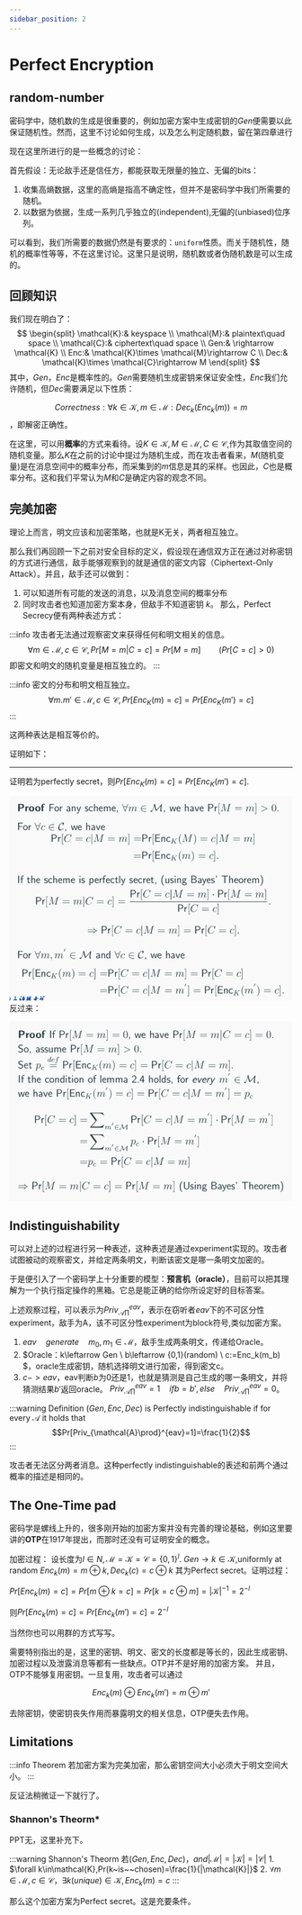 ```yaml
---
sidebar_position: 2
---
```


# Perfect Encryption

## random-number

密码学中，随机数的生成是很重要的，例如加密方案中生成密钥的$Gen$便需要以此保证随机性。然而，这里不讨论如何生成，以及怎么判定随机数，留在第四章进行

现在这里所进行的是一些概念的讨论：

首先假设：无论敌手还是信任方，都能获取无限量的独立、无偏的bits：

1. 收集高熵数据，这里的高熵是指高不确定性，但并不是密码学中我们所需要的随机。
2. 以数据为依据，生成一系列几乎独立的(independent),无偏的(unbiased)位序列。

可以看到，我们所需要的数据仍然是有要求的：`uniform`性质。而关于随机性，随机的概率性等等，不在这里讨论。这里只是说明，随机数或者伪随机数是可以生成的。

## 回顾知识

我们现在明白了：
$$
\begin{split}
\mathcal{K}:& keyspace  \\
\mathcal{M}:& plaintext\quad space \\
\mathcal{C}:& ciphertext\quad space \\
Gen:& \rightarrow \mathcal{K} \\
Enc:& \mathcal{K}\times \mathcal{M}\rightarrow C \\
Dec:& \mathcal{K}\times \mathcal{C}\rightarrow M
\end{split}
$$
其中，$Gen，Enc$是概率性的。$Gen$需要随机生成密钥来保证安全性，$Enc$我们允许随机，但$Dec$需要满足以下性质：

$$Correctness:\forall k \in \mathcal{K},m\in\mathcal{M}:Dec_k(Enc_k(m))=m$$
，即解密正确性。

在这里，可以用**概率**的方式来看待。设$K \in \mathcal{K},M \in \mathcal{M} ,C \in \mathcal{C}$,作为其取值空间的随机变量。那么$K$在之前的讨论中提过为随机生成，而在攻击者看来，$M$(随机变量)是在消息空间中的概率分布，而采集到的$m$信息是其的采样。也因此，$C$也是概率分布。这和我们平常认为$M$和$C$是确定内容的观念不同。

## 完美加密

理论上而言，明文应该和加密策略，也就是K无关，两者相互独立。

那么我们再回顾一下之前对安全目标的定义，假设现在通信双方正在通过对称密钥的方式进行通信，敌手能够观察到的就是通信的密文内容（Ciphertext-Only Attack）。并且，敌手还可以做到：

1. 可以知道所有可能的发送的消息，以及消息空间的概率分布
2. 同时攻击者也知道加密方案本身，但敌手不知道密钥 $k$。
那么，Perfect Secrecy便有两种表述方式：

:::info 攻击者无法通过观察密文来获得任何和明文相关的信息。
    $$\forall m\in\mathcal{M},c\in\mathcal{C},Pr[M=m|C=c]=Pr[M=m]\qquad(Pr[C=c]>0)$$
    即密文和明文的随机变量是相互独立的。
:::

:::info 密文的分布和明文相互独立。
    $$\forall m.m'\in\mathcal{M},c\in\mathcal{C},Pr[Enc_K(m)=c]=Pr[Enc_K(m')=c]$$
:::

这两种表达是相互等价的。

证明如下：

----

证明若为perfectly secret，则$Pr[Enc_K(m) = c] = Pr[Enc_K(m') = c]$.

![证明1](./img/perfect-encryption-proof-1.png)
反过来：

![证明2](./img/perfect-encryption-proof-2.png)

## Indistinguishability

可以对上述的过程进行另一种表述，这种表述是通过experiment实现的。攻击者试图被动的观察密文，并给定两条明文，判断该密文是哪一条明文加密的。

于是便引入了一个密码学上十分重要的模型：**预言机（oracle）**，目前可以把其理解为一个执行指定操作的黑箱。它总是能正确的给你所设定好的目标答案。

上述观察过程，可以表示为$Priv_{\mathcal{A}\prod}^{eav}$，表示在窃听者$eav$下的不可区分性experiment，敌手为A，该不可区分性experiment为block符号,类似加密方案。

1. $eav\quad generate\quad m_0,m_1\in \mathcal{M}$，敌手生成两条明文，传递给Oracle。
2. $Oracle：k\leftarrow Gen \\
    b\leftarrow \{0,1\}(random) \\
    c:=Enc_k(m_b)
    $，oracle生成密钥，随机选择明文进行加密，得到密文c。
3. $c->eav$，eav判断$b$为0还是1，也就是猜测是自己生成的哪一条明文，并将猜测结果$b'$返回oracle。
$Priv_{\mathcal{A}\prod}^{eav}=1\quad if b=b',else\quad Priv_{\mathcal{A}\prod}^{eav}=0$。

:::warning Definition
    $(Gen,Enc,Dec)$ is Perfectly indistinguishable if for every $\mathcal{A}$ it holds that
    $$Pr[Priv_{\mathcal{A}\prod}^{eav}=1]=\frac{1}{2}$$
:::

攻击者无法区分两者消息。这种perfectly indistinguishable的表述和前两个通过概率的描述是相同的。

## The One-Time pad

密码学是螺线上升的，很多刚开始的加密方案并没有完善的理论基础，例如这里要讲的**OTP**在1917年提出，而那时还没有可证明安全的概念。

加密过程：
设长度为$l\in N,\mathcal{M}=\mathcal{K}=\mathcal{C}=\{0,1\}^l$.
$Gen\rightarrow k\in\mathcal{K}$,uniformly at random
$Enc_k(m)=m\oplus k,Dec_k ( c ) =c\oplus k$
其为Perfect secret。证明过程：

$Pr[Enc_k(m)=c]=Pr[m\oplus k=c]=Pr[k=c\oplus m]=|\mathcal{K}|^{-1}=2^{-l}$

则$Pr[Enc_k(m)=c] = Pr[Enc_k(m')=c]=2^{-l}$

当然你也可以用群的方式写写。

需要特别指出的是，这里的密钥、明文、密文的长度都是等长的，因此生成密钥、加密过程以及泄露消息等都有一些缺点。OTP并不是好用的加密方案。
并且，OTP不能够复用密钥。一旦复用，攻击者可以通过

$$Enc_k(m)\oplus Enc_k(m')=m\oplus m'$$

去除密钥，使密钥丧失作用而暴露明文的相关信息，OTP便失去作用。

## Limitations

:::info Theorem
    若加密方案为完美加密，那么密钥空间大小必须大于明文空间大小。
:::

反证法稍微证一下就行了。

### Shannon's Theorm*

PPT无，这里补充下。

:::warning Shannon's Theorm
    若$(Gen,Enc,Dec)，and|\mathcal{M}|=|\mathcal{K}|=|\mathcal{C}|$
    1. $\forall k\in\mathcal{K},Pr(k~is~~chosen)=\frac{1}{|\mathcal{K}|}$
    2. $\forall m\in\mathcal{M},c\in\mathcal{C}，\exists k(unique)\in \mathcal{K},Enc_k(m)=c$
:::

那么这个加密方案为Perfect secret。这是充要条件。
